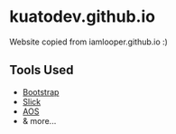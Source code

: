# kuatodev.github.io
Website copied from iamlooper.github.io :)

## Tools Used
- [Bootstrap](https://github.com/twbs/bootstrap)
- [Slick](https://www.jqueryscript.net/slider/Fully-Responsive-Flexible-jQuery-Carousel-Plugin-slick.html)
- [AOS](https://michalsnik.github.io/aos/)
- & more...
